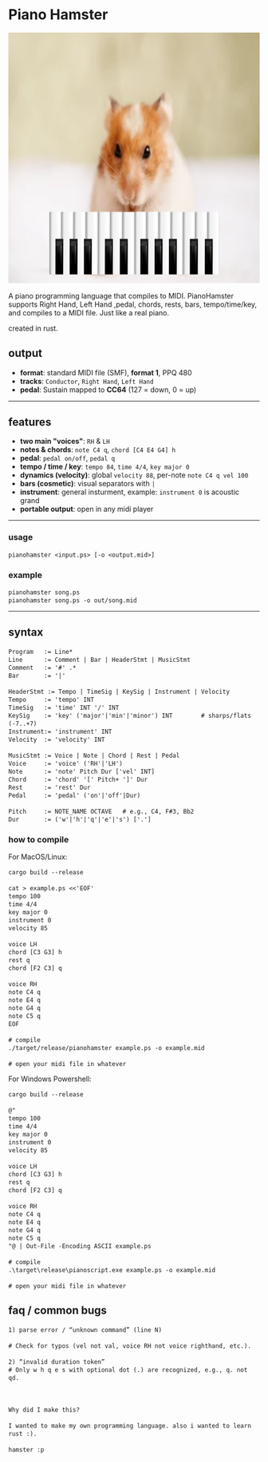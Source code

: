# Piano Hamster


![Logo](hamster-logo.png)



A piano programming language that compiles to MIDI. PianoHamster supports Right Hand, Left Hand ,pedal, chords, rests, bars, tempo/time/key, and compiles to a MIDI file. Just like a real piano.

created in rust.




## output

- **format**: standard MIDI file (SMF), **format 1**, PPQ 480
- **tracks**: `Conductor`, `Right Hand`, `Left Hand`
- **pedal**: Sustain mapped to **CC64** (127 = down, 0 = up)

---

## features

- **two main "voices"**: `RH` & `LH`
- **notes & chords**: `note C4 q`, `chord [C4 E4 G4] h`
- **pedal**: `pedal on/off`, `pedal q` 
- **tempo / time / key**: `tempo 84`, `time 4/4`, `key major 0`
- **dynamics (velocity)**: global `velocity 88`, per-note `note C4 q vel 100`
- **bars (cosmetic)**: visual separators with `|`
- **instrument**: general insturment, example: `instrument 0` is acoustic grand
- **portable output**: open in any midi player

---

### usage
```text
pianohamster <input.ps> [-o <output.mid>]
```

### example
```text
pianohamster song.ps
pianohamster song.ps -o out/song.mid
```
---
## syntax

```text
Program   := Line*
Line      := Comment | Bar | HeaderStmt | MusicStmt
Comment   := '#' .*
Bar       := '|'

HeaderStmt := Tempo | TimeSig | KeySig | Instrument | Velocity
Tempo     := 'tempo' INT
TimeSig   := 'time' INT '/' INT
KeySig    := 'key' ('major'|'min'|'minor') INT        # sharps/flats (-7..+7)
Instrument:= 'instrument' INT
Velocity  := 'velocity' INT

MusicStmt := Voice | Note | Chord | Rest | Pedal
Voice     := 'voice' ('RH'|'LH')
Note      := 'note' Pitch Dur ['vel' INT]
Chord     := 'chord' '[' Pitch+ ']' Dur
Rest      := 'rest' Dur
Pedal     := 'pedal' ('on'|'off'|Dur)

Pitch     := NOTE_NAME OCTAVE   # e.g., C4, F#3, Bb2
Dur       := ('w'|'h'|'q'|'e'|'s') ['.']
```




### how to compile

For MacOS/Linux:
```text 
cargo build --release

cat > example.ps <<'EOF'
tempo 100
time 4/4
key major 0
instrument 0
velocity 85

voice LH
chord [C3 G3] h
rest q
chord [F2 C3] q

voice RH
note C4 q
note E4 q
note G4 q
note C5 q
EOF

# compile
./target/release/pianohamster example.ps -o example.mid

# open your midi file in whatever
```

For Windows Powershell:

```text
cargo build --release

@"
tempo 100
time 4/4
key major 0
instrument 0
velocity 85

voice LH
chord [C3 G3] h
rest q
chord [F2 C3] q

voice RH
note C4 q
note E4 q
note G4 q
note C5 q
"@ | Out-File -Encoding ASCII example.ps

# compile
.\target\release\pianoscript.exe example.ps -o example.mid

# open your midi file in whatever

```


## faq / common bugs
```text
1) parse error / “unknown command” (line N)

# Check for typos (vel not val, voice RH not voice righthand, etc.).

2) “invalid duration token”
# Only w h q e s with optional dot (.) are recognized, e.g., q. not qd.



Why did I make this?

I wanted to make my own programming language. also i wanted to learn rust :).

hamster :p




